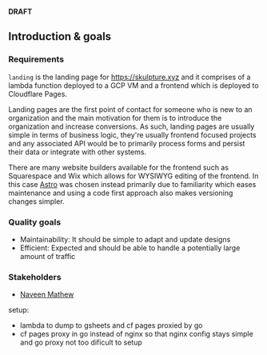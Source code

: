 **DRAFT**

## Introduction & goals
### Requirements
`landing` is the landing page for https://skulpture.xyz and it comprises of a lambda function deployed to a GCP VM and a frontend which is deployed to Cloudflare Pages. 

Landing pages are the first point of contact for someone who is new to an organization and the main motivation for them is to introduce the organization and increase conversions. As such, landing pages are usually simple in terms of business logic, they're usually frontend focused projects and any associated API would be to primarily process forms and persist their data or integrate with other systems.

There are many website builders available for the frontend such as Squarespace and Wix which allows for WYSIWYG editing of the frontend. In this case [Astro](https://astro.build) was chosen instead primarily due to familiarity which eases maintenance and using a code first approach also makes versioning changes simpler.

### Quality goals
- Maintainability: It should be simple to adapt and update designs
- Efficient: Expected and should be able to handle a potentially large amount of traffic

### Stakeholders
- [Naveen Mathew](mailto:naveen@skulpture.xyz)

setup:
- lambda to dump to gsheets and cf pages proxied by go
- cf pages proxy in go instead of nginx so that nginx config stays simple and go proxy not too dificult to setup
